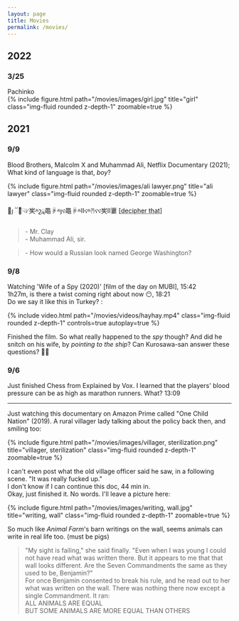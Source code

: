 ```yaml
---
layout: page
title: Movies
permalink: /movies/
---
```


## 2022

### 3/25

<div class="caption">
    Pachinko
</div>
<div class="row">
    <div class="col-sm mt-3 mt-md-0">
        {% include figure.html path="/movies/images/girl.jpg" title="girl" class="img-fluid rounded z-depth-1" zoomable=true %}
    </div>
</div>

## 2021

### 9/9

Blood Brothers, Malcolm X and Muhammad Ali, Netflix Documentary (2021); What kind of language is that, _boy_?

<div class="row">
    <div class="col-sm mt-3 mt-md-0">
        {% include figure.html path="/movies/images/ali lawyer.png" title="ali lawyer" class="img-fluid rounded z-depth-1" zoomable=true %}
    </div>
</div>

὏ȷૻշͧ☟ᜱ㞺ⰻշྰ⿌☟ⰻȷና⿌☟ⰻⅡናⰻᛗናና㞺Ⅱ㟺 [<abbr title="Cluck cluck!">decipher that</abbr>]

> \- Mr. Clay  
> \- Muhammad Ali, sir.

> \- How would a Russian look named George Washington?

### 9/8

Watching 'Wife of a Spy (2020)' [film of the day on MUBI], 15:42  
1h27m, is there a twist coming right about now 😶, 18:21  
Do we say it like this in Turkey? :

<div class="row">
    <div class="col-sm mt-3 mt-md-0">
        {% include video.html path="/movies/videos/hayhay.mp4" class="img-fluid rounded z-depth-1" controls=true autoplay=true %}
    </div>
</div>

Finished the film. So what really happened to the _spy_ though? And did he snitch on his wife, by _pointing to the ship_? Can Kurosawa-san answer these questions? 🤷‍♂️

### 9/6

Just finished Chess from Explained by Vox. I learned that the players' blood pressure can be as high as marathon runners. What? 13:09

---

Just watching this documentary on Amazon Prime called "One Child Nation" (2019). A rural villager lady talking about the policy back then, and smiling too:

<div class="row">
    <div class="col-sm mt-3 mt-md-0">
        {% include figure.html path="/movies/images/villager, sterilization.png" title="villager, sterilization" class="img-fluid rounded z-depth-1" zoomable=true %}
    </div>
</div>

I can't even post what the old village officer said he saw, in a following scene. "It was really fucked up."  
I don't know if I can continue this doc, 44 min in.  
Okay, just finished it. No words. I'll leave a picture here:

<div class="row">
    <div class="col-sm mt-3 mt-md-0">
        {% include figure.html path="/movies/images/writing, wall.jpg" title="writing, wall" class="img-fluid rounded z-depth-1" zoomable=true %}
    </div>
</div>

So much like _Animal Farm_'s barn writings on the wall, seems animals can write in real life too. (must be pigs)  

> "My sight is failing," she said finally. "Even when I was young I could not have read what was written there. But it appears to me that that wall looks different. Are the Seven Commandments the same as they used to be, Benjamin?"  
> For once Benjamin consented to break his rule, and he read out to her what was written on the wall. There was nothing there now except a single Commandment. It ran:  
> ALL ANIMALS ARE EQUAL  
> BUT SOME ANIMALS ARE MORE EQUAL THAN OTHERS
